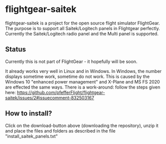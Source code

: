 # flightgear-saitek
flightgear-saitek is a project for the open source flight simulator FlightGear. 
The purpose is to support all Saitek/Logitech panels in Flightgear perfectly. Currently the Saitek/Logitech 
radio panel and the Multi panel is supported.

## Status
Currently this is not part of FlightGear - it hopefully will be soon.

It already works very well in Linux and in Windows. 
In Windows, the number displays sometime work, sometime do not work. This is caused by the 
Windows 10 "enhanced power management" and X-Plane and MS FS 2020 are effected the same ways.
There is a work-around: follow the steps given here: https://github.com/pfefferFlight/flightgear-saitek/issues/2#issuecomment-832503167


## How to install?
Click on the download-button above (downloading the repository), unzip it 
and place the files and folders as described in the file "install_saitek_panels.txt"

